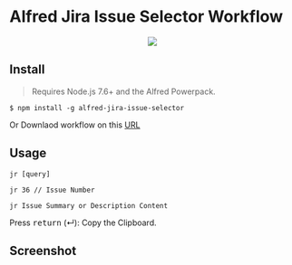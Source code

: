 # Alfred Jira Issue Selector Workflow

<center>
    <a href="https://npmjs.org/package/alfred-jira-issue-selector">
        <img src="https://img.shields.io/npm/v/alfred-jira-issue-selector.svg"/>
    </a>
</center>

## Install

> Requires Node.js 7.6+ and the Alfred Powerpack.

```shell
$ npm install -g alfred-jira-issue-selector
```

Or
Downlaod workflow on this [URL](http://www.packal.org/workflow/jira-issue-selector)

## Usage

```
jr [query]
```

```
jr 36 // Issue Number
```

```
jr Issue Summary or Description Content
```

Press <kbd>return</kbd> (↵): Copy the Clipboard.

## Screenshot
